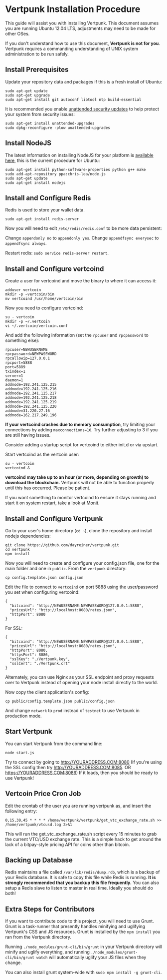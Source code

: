 # Vertpunk Installation Procedure

This guide will assist you with installing Vertpunk. This document assumes you are running Ubuntu 12.04 LTS, adjustments may need to be made for other OSes.

If you don't understand how to use this document, **Vertpunk is not for you**. Vertpunk requires a commanding understanding of UNIX system administration to be run safely. 

## Install Prerequisites

Update your repository data and packages if this is a fresh install of Ubuntu:

```
sudo apt-get update
sudo apt-get upgrade
sudo apt-get install git autoconf libtool ntp build-essential
```

It is recommended you enable [unattended security updates](https://help.ubuntu.com/community/AutomaticSecurityUpdates) to help protect your system from security issues:

```
sudo apt-get install unattended-upgrades
sudo dpkg-reconfigure -plow unattended-upgrades
```

## Install NodeJS

The latest information on installing NodeJS for your platform is [available here](https://github.com/joyent/node/wiki/Installing-Node.js-via-package-manager), this is the current procedure for Ubuntu:

```
sudo apt-get install python-software-properties python g++ make
sudo add-apt-repository ppa:chris-lea/node.js
sudo apt-get update
sudo apt-get install nodejs
```

## Install and Configure Redis

Redis is used to store your wallet data.

```
sudo apt-get install redis-server
```

Now you will need to edit `/etc/redis/redis.conf` to be more data persistent:

Change `appendonly no` to `appendonly yes`.
Change `appendfsync everysec` to `appendfsync always`.

Restart redis: `sudo service redis-server restart`.

## Install and Configure vertcoind

Create a user for vertcoind and move the binary to where it can access it:
```
adduser vertcoin
mkdir -p ~vertcoin/bin
mv vertcoind /usr/home/vertcoin/bin
```

Now you need to configure vertcoind:

```
su - vertcoin
mkdir -p ~/.vertcoin
vi ~/.vertcoin/vertcoin.conf
```

And add the following information (set the `rpcuser` and `rpcpassword` to something else):

```
rpcuser=NEWUSERNAME
rpcpassword=NEWPASSWORD
rpcallowip=127.0.0.1
rpcport=5888
port=5889
txindex=1
server=1
daemon=1
addnode=192.241.125.215
addnode=192.241.125.216
addnode=192.241.125.217
addnode=192.241.125.218
addnode=192.241.125.219
addnode=192.241.125.220
addnode=31.220.27.16
addnode=162.217.249.196
```
**If your vertcoind crashes due to memory consumption**, try limiting your connections by adding `maxconnections=10`. Try further adjusting to 3 if you are still having issues.

Consider adding a startup script for vertcoind to either init.d or via upstart.

Start vertcoind as the vertcoin user:

```
su - vertcoin
vertcoind &
```

**vertcoind may take up to an hour (or more, depending on growth) to download the blockchain.** Vertpunk will not be able to function properly until this has occurred. Please be patient.

If you want something to monitor vertcoind to ensure it stays running and start it on system restart, take a look at [Monit](http://mmonit.com/monit/).

## Install and Configure Vertpunk

Go to your user's home directory (`cd ~`), clone the repository and install nodejs dependencies:

```
git clone https://github.com/dayreiner/vertpunk.git
cd vertpunk
npm install
```

Now you will need to create and configure your config.json file, one for the main folder and one in `public`. From the `vertpunk` directory:

```
cp config.template.json config.json
```

Edit the file to connect to `vertcoind` on port 5888 using the user/password you set when configuring vertcoind:

```
{
  "bitcoind": "http://NEWUSERNAME:NEWPASSWORD@127.0.0.1:5888",
  "pricesUrl": "http://localhost:8080/rates.json",
  "httpPort": 8080
}
```

For SSL:

```
{
  "bitcoind": "http://NEWUSERNAME:NEWPASSWORD@127.0.0.1:5888",
  "pricesUrl": "http://localhost:8080/rates.json",
  "httpPort": 8080,
  "httpsPort": 8086,
  "sslKey": "./Vertpunk.key",
  "sslCert": "./Vertpunk.crt"
}
```
Alternately, you can use Nginx as your SSL endpoint and proxy requests over to Vertpunk instead of opening your node install directly to the world.

Now copy the client application's config:

```
cp public/config.template.json public/config.json
```

And change `network` to `prod` instead of `testnet` to use Vertpunk in production mode.

## Start Vertpunk

You can start Vertpunk from the command line:

```
node start.js
```

Try to connect by going to http://YOURADDRESS.COM:8080  (If you're using the SSL config then try  http://YOURADDRESS.COM:8085. OR https://YOURADDRESS.COM:8086) If it loads, then you should be ready to use Vertpunk!

## Vertcoin Price Cron Job

Edit the crontab of the user you are running vertpunk as, and insert the following entry:

```
0,15,30,45 * * * * /home/vertpunk/vertpunk/get_vtc_exchange_rate.sh >> /home/vertpunk/vtcusd.log 2>&1
```

This will run the get_vtc_exchange_rate.sh script every 15 minutes to grab the current VTC/USD exchange rate. This is a simple hack to get around the lack of a bitpay-style pricing API for coins other than bitcoin.

## Backing up Database

Redis maintains a file called `/var/lib/redis/dump.rdb`, which is a backup of your Redis database. It is safe to copy this file while Redis is running. **It is strongly recommended that you backup this file frequently.** You can also setup a Redis slave to listen to master in real time. Ideally you should do both!

## Extra Steps for Contributors

If you want to contribute code to this project, you will need to use Grunt. Grunt is a task-runner that presently handles minifying and uglifying Vertpunk's CSS and JS resources.  Grunt is installed by the `npm install` you ran from the Vertpunk directory.

Running `./node_modules/grunt-cli/bin/grunt` in your Vertpunk directory will minify and uglify everything, and running `./node_modules/grunt-cli/bin/grunt watch` will automatically uglify your JS files when they change.

You can also install grunt system-wide with `sudo npm install -g grunt-cli`.
